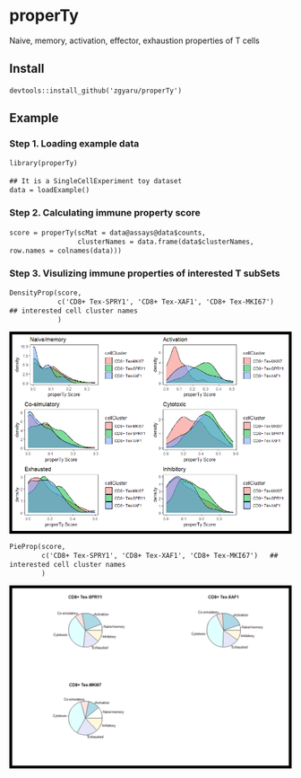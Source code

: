 # properTy
Naive, memory, activation, effector, exhaustion properties of T cells


## Install
```
devtools::install_github('zgyaru/properTy')
```



## Example

### Step 1. Loading example data
```
library(properTy)

## It is a SingleCellExperiment toy dataset
data = loadExample()

```
### Step 2. Calculating immune property score
```
score = properTy(scMat = data@assays@data$counts, 
                 clusterNames = data.frame(data$clusterNames, row.names = colnames(data)))
```
### Step 3. Visulizing immune properties of interested T subSets
```
DensityProp(score, 
            c('CD8+ Tex-SPRY1', 'CD8+ Tex-XAF1', 'CD8+ Tex-MKI67')   ## interested cell cluster names
            )
```

<div align=center style="border:5px solid #000"><img  src="https://github.com/zgyaru/properTy/blob/main/pic/density.png"/> </div>


```
PieProp(score, 
        c('CD8+ Tex-SPRY1', 'CD8+ Tex-XAF1', 'CD8+ Tex-MKI67')   ## interested cell cluster names
        )
```

<div align=center style="border:5px solid #000"><img  
  src="https://github.com/zgyaru/properTy/blob/main/pic/pie.png"/> </div>
